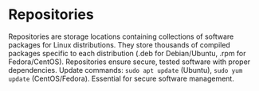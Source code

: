# Repositories

Repositories are storage locations containing collections of software packages for Linux distributions. They store thousands of compiled packages specific to each distribution (.deb for Debian/Ubuntu, .rpm for Fedora/CentOS). Repositories ensure secure, tested software with proper dependencies. Update commands: `sudo apt update` (Ubuntu), `sudo yum update` (CentOS/Fedora). Essential for secure software management.